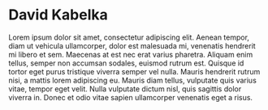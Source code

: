 
# David Kabelka

Lorem ipsum dolor sit amet, consectetur adipiscing elit. Aenean tempor, diam ut vehicula ullamcorper, dolor est malesuada mi, venenatis hendrerit mi libero et sem. Maecenas at est nec erat varius pharetra. Aliquam enim tellus, semper non accumsan sodales, euismod rutrum est. Quisque id tortor eget purus tristique viverra semper vel nulla. Mauris hendrerit rutrum nisi, a mattis lorem adipiscing eu. Mauris diam tellus, vulputate quis varius vitae, tempor eget velit. Nulla vulputate dictum nisl, quis sagittis dolor viverra in. Donec et odio vitae sapien ullamcorper venenatis eget a risus.

